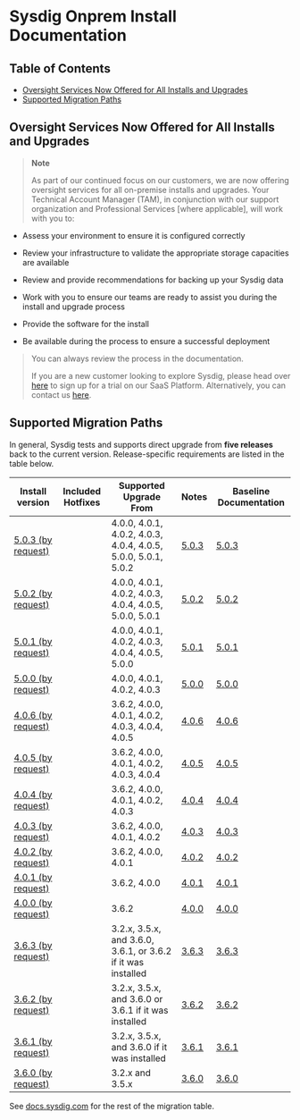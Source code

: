 # Sysdig Onprem Install Documentation

## Table of Contents
  * [Oversight Services Now Offered for All Installs and Upgrades](#oversight-services-now-offered-for-all-installs-and-upgrades)
  * [Supported Migration Paths](#supported-migration-paths)

## Oversight Services Now Offered for All Installs and Upgrades

> **Note**
>
> As part of our continued focus on our customers, we are now offering oversight services for all on-premise installs and upgrades. Your Technical Account Manager (TAM), in conjunction with our support organization and Professional Services \[where applicable\], will work with you to:

-   Assess your environment to ensure it is configured correctly

-   Review your infrastructure to validate the appropriate storage capacities are available

-   Review and provide recommendations for backing up your Sysdig data

-   Work with you to ensure our teams are ready to assist you during the install and upgrade process

-   Provide the software for the install

-   Be available during the process to ensure a successful deployment

> You can always review the process in the documentation.
>
> If you are a new customer looking to explore Sysdig, please head over [here](https://sysdig.com/company/freetrial/) to sign up for a trial on our SaaS Platform. Alternatively, you can contact us [here](https://sysdig.com/company/contactus/).

## Supported Migration Paths

In general, Sysdig tests and supports direct upgrade from **five releases** back to the current version. Release-specific requirements are listed in the table below.

|Install version | Included Hotfixes | Supported Upgrade From | Notes | Baseline Documentation |
|---|---|---|---|---|
| [5.0.3 (by request)](5.0.3)| | 4.0.0, 4.0.1, 4.0.2, 4.0.3, 4.0.4, 4.0.5, 5.0.0, 5.0.1, 5.0.2 | [5.0.3](https://docs.sysdig.com/en/sysdig-on-premises-release-notes.html) | [5.0.3](5.0.3)
| [5.0.2 (by request)](5.0.2)| | 4.0.0, 4.0.1, 4.0.2, 4.0.3, 4.0.4, 4.0.5, 5.0.0, 5.0.1 | [5.0.2](https://docs.sysdig.com/en/sysdig-on-premises-release-notes.html) | [5.0.2](5.0.2)
| [5.0.1 (by request)](5.0.1)| | 4.0.0, 4.0.1, 4.0.2, 4.0.3, 4.0.4, 4.0.5, 5.0.0 | [5.0.1](https://docs.sysdig.com/en/sysdig-on-premises-release-notes.html) | [5.0.1](5.0.1)
| [5.0.0 (by request)](5.0.0)| | 4.0.0, 4.0.1, 4.0.2, 4.0.3 | [5.0.0](https://docs.sysdig.com/en/sysdig-on-premises-release-notes.html) | [5.0.0](5.0.0)
| [4.0.6 (by request)](4.0.6)| | 3.6.2, 4.0.0, 4.0.1, 4.0.2, 4.0.3, 4.0.4, 4.0.5 | [4.0.6](https://docs.sysdig.com/en/sysdig-on-premises-release-notes.html) | [4.0.6](4.0.6)
| [4.0.5 (by request)](4.0.5)| | 3.6.2, 4.0.0, 4.0.1, 4.0.2, 4.0.3, 4.0.4 | [4.0.5](https://docs.sysdig.com/en/sysdig-on-premises-release-notes.html) | [4.0.5](4.0.5)
| [4.0.4 (by request)](4.0.4)| | 3.6.2, 4.0.0, 4.0.1, 4.0.2, 4.0.3 | [4.0.4](https://docs.sysdig.com/en/sysdig-on-premises-release-notes.html) | [4.0.4](4.0.4)
| [4.0.3 (by request)](4.0.3)| | 3.6.2, 4.0.0, 4.0.1, 4.0.2 | [4.0.3](https://docs.sysdig.com/en/sysdig-on-premises-release-notes.html) | [4.0.3](4.0.3)
| [4.0.2 (by request)](4.0.2)| | 3.6.2, 4.0.0, 4.0.1 | [4.0.2](https://docs.sysdig.com/en/sysdig-on-premises-release-notes.html) | [4.0.2](4.0.2)
| [4.0.1 (by request)](4.0.1)| | 3.6.2, 4.0.0 | [4.0.1](https://docs.sysdig.com/en/sysdig-on-premises-release-notes.html) | [4.0.1](4.0.1)
| [4.0.0 (by request)](4.0.0)| | 3.6.2 | [4.0.0](https://docs.sysdig.com/en/sysdig-on-premises-release-notes.html) | [4.0.0](4.0.0)
| [3.6.3 (by request)](3.6.3)| | 3.2.x, 3.5.x, and 3.6.0, 3.6.1, or 3.6.2 if it was installed | [3.6.3](https://docs.sysdig.com/en/sysdig-on-premises-release-notes.html) | [3.6.3](3.6.3)
| [3.6.2 (by request)](3.6.2)| | 3.2.x, 3.5.x, and 3.6.0 or 3.6.1 if it was installed | [3.6.2](https://docs.sysdig.com/en/sysdig-on-premises-release-notes.html) | [3.6.2](3.6.2)
| [3.6.1 (by request)](3.6.1)| | 3.2.x, 3.5.x, and 3.6.0 if it was installed | [3.6.1](https://docs.sysdig.com/en/sysdig-on-premises-release-notes.html) | [3.6.1](3.6.1)
| [3.6.0 (by request)](3.6.0)| | 3.2.x and 3.5.x | [3.6.0](https://docs.sysdig.com/en/sysdig-on-premises-release-notes.html) | [3.6.0](3.6.0)


See [docs.sysdig.com](https://docs.sysdig.com/en/on-premises-upgrades.html#UUID-99ec8b45-9aed-4aff-d86b-ad17bc8ef333_UUID-92d3fce4-1e95-4f25-056c-3cc177380de6) for the rest of the migration table.
